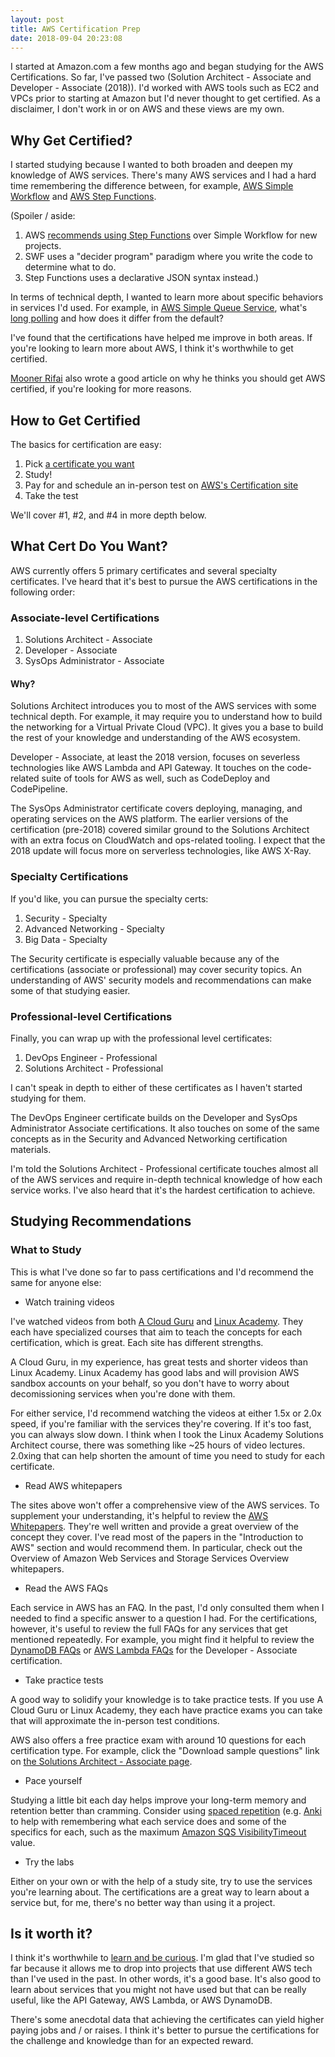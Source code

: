 ```yaml
---
layout: post
title: AWS Certification Prep
date: 2018-09-04 20:23:08
---
```


I started at Amazon.com a few months ago and began studying for the AWS
Certifications. So far, I've passed two (Solution Architect - Associate and
Developer - Associate (2018)). I'd worked with AWS tools such as EC2 and VPCs
prior to starting at Amazon but I'd never thought to get certified. As
a disclaimer, I don't work in or on AWS and these views are my own.

## Why Get Certified?

I started studying because I wanted to both broaden and deepen my knowledge of
AWS services. There's many AWS services and I had a hard time remembering the
difference
between, for example, [AWS Simple Workflow](https://aws.amazon.com/swf/) and [AWS Step Functions](https://aws.amazon.com/step-functions/).

(Spoiler / aside:

1. AWS [recommends using Step
   Functions](https://aws.amazon.com/step-functions/faqs/) over Simple Workflow for new projects.
2. SWF uses a "decider program" paradigm where you write the code to determine what to do.
3. Step Functions uses a declarative JSON syntax instead.)

In terms of technical depth, I wanted to learn more about specific behaviors in
services I'd used. For example, in [AWS Simple Queue
Service](https://aws.amazon.com/sqs/), what's [long
polling](https://docs.aws.amazon.com/AWSSimpleQueueService/latest/SQSDeveloperGuide/sqs-long-polling.html)
and how does it differ from the default?

I've found that the certifications have helped me improve in both areas. If
you're looking to learn more about AWS, I think it's worthwhile to get
certified.

[Mooner
Rifai](https://hackernoon.com/3-reasons-why-you-should-get-aws-certified-this-year-7e44dbc51519)
also wrote a good article on why he thinks you should get AWS certified, if
you're looking for more reasons.

## How to Get Certified

The basics for certification are easy:

1. Pick [a certificate you want](https://aws.amazon.com/certification/#roadmap)
2. Study!
3. Pay for and schedule an in-person test on [AWS's Certification
   site](https://www.aws.training/certification?src=certification)
4. Take the test

We'll cover #1, #2, and #4 in more depth below.

## What Cert Do You Want?

AWS currently offers 5 primary certificates and several specialty
certificates. I've heard that it's best to pursue the AWS certifications in the
following order:

### Associate-level Certifications

1. Solutions Architect - Associate
2. Developer - Associate
3. SysOps Administrator - Associate

#### Why?

Solutions Architect introduces you to most of the AWS
services with some technical depth. For example, it may require you to understand
how to build the networking for a Virtual Private Cloud (VPC).
It gives you a base to build the rest of your knowledge and
understanding of the AWS ecosystem.

Developer - Associate, at least the 2018 version, focuses
on severless technologies like AWS Lambda and API Gateway. It touches on the
code-related suite of tools for AWS as well, such as CodeDeploy and
CodePipeline.

The SysOps Administrator certificate covers deploying, managing, and operating
services on the AWS platform. The earlier versions of the certification
(pre-2018) covered similar ground to the Solutions Architect with an extra focus
on CloudWatch and ops-related tooling. I expect that the 2018 update will focus
more on serverless technologies, like AWS X-Ray.

### Specialty Certifications

If you'd like, you can pursue the specialty certs:

1. Security - Specialty
2. Advanced Networking - Specialty
3. Big Data - Specialty

The Security certificate is especially valuable because any of the
certifications (associate or professional) may cover security topics. An
understanding of AWS' security models and recommendations can make some of that
studying easier.

### Professional-level Certifications

Finally, you can wrap up with the professional level certificates:

1. DevOps Engineer - Professional
2. Solutions Architect - Professional

I can't speak in depth to either of these certificates as I haven't started
studying for them.

The DevOps Engineer certificate builds on the Developer and
SysOps Administrator Associate certifications. It also touches on some of the
same concepts as in the Security and Advanced Networking certification
materials.

I'm told the Solutions Architect - Professional certificate touches almost all
of the AWS services and require in-depth technical knowledge of how each service
works. I've also heard that it's the hardest certification to achieve.

## Studying Recommendations

### What to Study

This is what I've done so far to pass certifications and I'd recommend the same
for anyone else:

* Watch training videos

I've watched videos from both [A Cloud Guru](https://acloud.guru/) and [Linux
Academy](https://linuxacademy.com/). They each have specialized courses that aim
to teach the concepts for each certification, which is great. Each site has
different strengths.

A Cloud Guru, in my experience, has great tests and shorter videos than Linux
Academy. Linux Academy has good labs and will provision AWS sandbox accounts on
your behalf, so you don't have to worry about decomissioning services when
you're done with them.

For either service, I'd recommend watching the videos at either 1.5x or 2.0x
speed, if you're familiar with the services they're covering. If it's too fast,
you can always slow down. I think when I took the Linux Academy Solutions
Architect course, there was something like ~25 hours of video lectures. 2.0xing
that can help shorten the amount of time you need to study for each certificate.

* Read AWS whitepapers

The sites above won't offer a comprehensive view of the AWS services. To
supplement your understanding, it's helpful to review the [AWS
Whitepapers](https://aws.amazon.com/whitepapers/). They're well written and
provide a great overview of the concept they cover. I've read most of the papers
in the "Introduction to AWS" section and would recommend them. In particular,
check out the Overview of Amazon Web Services and Storage Services Overview
whitepapers.

* Read the AWS FAQs

Each service in AWS has an FAQ. In the past, I'd only consulted them
when I needed to find a specific answer to a question I had. For the
certifications, however, it's useful to review the full FAQs for any services
that get mentioned repeatedly. For example, you might find it helpful to review
the [DynamoDB FAQs](https://aws.amazon.com/dynamodb/faqs/) or [AWS Lambda
FAQs](https://aws.amazon.com/lambda/faqs/) for the Developer - Associate
certification.

* Take practice tests

A good way to solidify your knowledge is to take practice tests. If you use
A Cloud Guru or Linux Academy, they each have practice exams you can take that
will approximate the in-person test conditions.

AWS also offers a free practice exam with around 10 questions for each
certification type. For example, click the "Download sample questions" link on
[the Solutions Architect - Associate
page](https://aws.amazon.com/certification/certified-solutions-architect-associate/).

* Pace yourself

Studying a little bit each day helps improve your long-term memory and retention
better than cramming. Consider using [spaced repetition](https://www.gwern.net/Spaced-repetition)
(e.g. [Anki](https://apps.ankiweb.net/) to help with remembering what each
service does and some of the specifics for each, such as the maximum
[Amazon SQS
VisibilityTimeout](https://docs.aws.amazon.com/AWSSimpleQueueService/latest/SQSDeveloperGuide/sqs-visibility-timeout.html)
value.

* Try the labs

Either on your own or with the help of a study site, try to use the services
you're learning about. The certifications are a great way to learn about
a service but, for me, there's no better way than using it a project.

## Is it worth it?

I think it's worthwhile to [learn and be
curious](https://www.amazon.jobs/principles). I'm glad that I've studied so far
because it allows me to drop into projects that use different AWS tech than
I've used in the past. In other words, it's a good base. It's also good to learn
about services that you might not have used but that can be really useful, like
the API Gateway, AWS Lambda, or AWS DynamoDB.

There's some anecdotal data that achieving the certificates can yield higher
paying jobs and / or raises. I think it's better to pursue the certifications
for the challenge and knowledge than for an expected reward.
